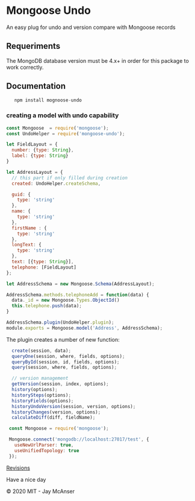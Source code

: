 # Mongoose Undo

An easy plug for undo and version compare with Mongoose records

## Requeriments
The MongoDB database version must be 4.x+ in order for this package to work correctly.

## Documentation

```javascript
   npm install mognoose-undo
```

### creating a model with undo capability
```javascript
const Mongoose  = require('mongoose');
const UndoHelper = require('mongoose-undo');

let FieldLayout = {
  number: {type: String},
  label: {type: String}
}

let AddressLayout = {
  // this part if only filled during creation
  created: UndoHelper.createSchema,

  guid: {
    type: 'string'
  },
  name: {
    type: 'string'
  },
  firstName : {
    type: 'string'
  },
  longText: {
    type: 'string'
  },
  text: [{type: String}],
  telephone: [FieldLayout]
};

let AddressSchema = new Mongoose.Schema(AddressLayout);

AddressSchema.methods.telephoneAdd = function(data) {
  data._id = new Mongoose.Types.ObjectId()
  this.telephone.push(data);
}

AddressSchema.plugin(UndoHelper.plugin);
module.exports = Mongoose.model('Address', AddressSchema);
```

The plugin creates a number of new function:
```javascript
  create(session, data);                        
  queryOne(session, where, fields, options);
  queryById(session, id, fields, options);
  query(session, where, fields, options);

  // version management
  getVersion(session, index, options);
  history(options); 
  historySteps(options);
  historyFields(options);
  historyUndoVersion(session, version, options);
  historyChanges(version, options);
  calculateDiff(diff, fieldName);
```

```javascript
 const Mongoose = require('mongoose');

 Mongoose.connect('mongodb://localhost:27017/test', {
   useNewUrlParser: true,
   useUnifiedTopology: true
 });
```



[Revisions](CHANGELOG.md)

Have a nice day

&copy; 2020 MIT - Jay McAnser 
